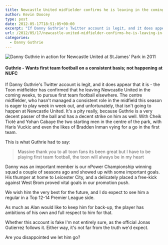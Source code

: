 ```yaml
---
title: Newcastle United midfielder confirms he is leaving in the coming weeks
author: Kevin Doocey
type: post
date: 2012-05-17T18:51:05+00:00
excerpt: "If Danny Guthrie's Twitter account is legit, and it does appear that it is - the Toon midfielder has confirmed that he leaving Newcastle United in the coming weeks.."
url: /2012/05/17/newcastle-united-midfielder-confirms-he-is-leaving-in-the-coming-week/
categories:
  - Danny Guthrie
---
```


![Danny Guthrie in action for Newcastle United at St.James' Park in 2011](https://www.tynetime.com/wp-content/uploads/2011/11/Danny-Guthrie-Newcastle-United.jpg "Danny-Guthrie-Newcastle-United")

#### Guthrie - Wants first team football on a consistent basis; not happening at NUFC

If Danny Guthrie's Twitter account is legit, and it does appear that it is - the Toon midfielder has confirmed that he leaving Newcastle United in the coming weeks, to pursue first team football elsewhere. The centre midfielder, who hasn't managed a consistent role in the midfield this season is eager to play week in week out, and unfortunately, that isn't going to happen at Newcastle United. It's a pity really, because Guthrie is a very decent passer of the ball and has a decent strike on him as well. With Cheik Tioté and Yohan Cabaye the two starting men in the centre of the park, with Haris Vuckic and even the likes of Bradden Inman vying for a go in the first team.

This is what Guthrie had to say:

> Massive thank you to all toon fans its been great but I have to be playing first team football, the toon will always be in my heart

Danny was an important member is our nPower Championship winning squad a couple of seasons ago and showed up with some important goals. His thumper at home to Leicester City, and a delicately placed a free-kick against West Brom proved vital goals in our promotion push.

We wish him the very best for the future, and I do expect to see him a regular in a Top 12-14 Premier League side.

As much as Alan would like to keep him for back-up, the player has ambitions of his own and full respect to him for that.

Whether this account is fake I'm not entirely sure, as the official Jonas Gutierrez follows it. Either way, it's not far from the truth we'd expect.

Are you disappointed we let him go?
